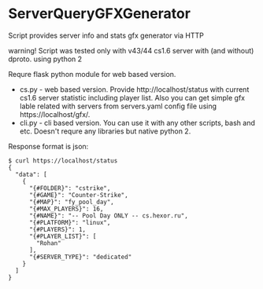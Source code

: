 # ServerQueryGFXGenerator
Script provides server info and stats gfx generator via HTTP

warning! Script was tested only with v43/44 cs1.6 server with (and without) dproto. using python 2

Requre flask python module for web based version. 

* cs.py   - web based version. Provide http://localhost/status with current cs1.6 server statistic including player list. Also you can get simple gfx lable related with servers from servers.yaml config file using https://localhost/gfx/<servername>.
* cli.py  - cli based version. You can use it with any other scripts, bash and etc. Doesn't requre any libraries but native python 2.

Response format is json:
```
$ curl https://localhost/status
{
  "data": [
    {
      "{#FOLDER}": "cstrike", 
      "{#GAME}": "Counter-Strike", 
      "{#MAP}": "fy_pool_day", 
      "{#MAX_PLAYERS}": 16, 
      "{#NAME}": "-- Pool Day ONLY -- cs.hexor.ru", 
      "{#PLATFORM}": "linux", 
      "{#PLAYERS}": 1, 
      "{#PLAYER_LIST}": [
        "Rohan"
      ], 
      "{#SERVER_TYPE}": "dedicated"
    }
  ]
}
```
